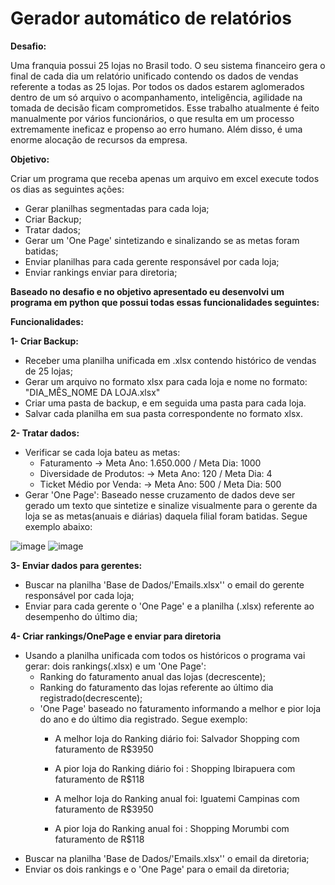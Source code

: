 # Gerador automático de relatórios

**Desafio:**

Uma franquia possui 25 lojas no Brasil todo. O seu sistema financeiro gera o final de cada dia um relatório unificado contendo os dados de vendas referente a todas as 25 lojas. Por todos os dados estarem aglomerados dentro de um só arquivo o acompanhamento, inteligência, agilidade na tomada de decisão ficam comprometidos.
Esse trabalho atualmente é feito manualmente por vários funcionários, o que resulta em um processo extremamente ineficaz e propenso ao erro humano. Além disso, é uma enorme alocação de recursos da empresa. 

**Objetivo:**

Criar um programa que receba apenas um arquivo em excel execute todos os dias as seguintes ações:
  - Gerar planilhas segmentadas para cada loja;
  - Criar Backup;
  - Tratar dados;
  - Gerar um 'One Page' sintetizando e sinalizando se as metas foram batidas;
  - Enviar planilhas para cada gerente responsável por cada loja;
  - Enviar rankings enviar para diretoria;

**Baseado no desafio e no objetivo apresentado eu desenvolvi um programa em python que possui todas essas funcionalidades seguintes:**

**Funcionalidades:**

**1- Criar Backup:**
  - Receber uma planilha unificada em .xlsx contendo histórico de vendas de 25 lojas;
  - Gerar um arquivo no formato xlsx para cada loja e nome no formato: "DIA_MÊS_NOME DA LOJA.xlsx"
  - Criar uma pasta de backup, e em seguida uma pasta para cada loja.
  - Salvar cada planilha em sua pasta correspondente no formato xlsx.

 **2- Tratar dados:**
   - Verificar se cada loja bateu as metas:
     - Faturamento -> Meta Ano: 1.650.000 / Meta Dia: 1000
     - Diversidade de Produtos: -> Meta Ano: 120 / Meta Dia: 4
     - Ticket Médio por Venda: -> Meta Ano: 500 / Meta Dia: 500
   - Gerar 'One Page': Baseado nesse cruzamento de dados deve ser gerado um texto que sintetize e sinalize visualmente para o gerente da loja se as metas(anuais e diárias) daquela filial foram batidas. Segue exemplo abaixo:
   
![image](https://user-images.githubusercontent.com/14143617/160150738-dbe74793-7fd4-4061-8c4c-adfcf4c1351e.png) ![image](https://user-images.githubusercontent.com/14143617/160151164-b9e62417-4a03-47e4-aba5-c129d8187004.png)

**3- Enviar dados para gerentes:**
  - Buscar na planilha 'Base de Dados/'Emails.xlsx'' o email do gerente responsável por cada loja;
  - Enviar para cada gerente o 'One Page' e a planilha (.xlsx) referente ao desempenho do último dia;
 
**4- Criar rankings/OnePage e enviar para diretoria**
  - Usando a planilha unificada com todos os históricos o programa vai gerar: dois rankings(.xlsx) e um 'One Page':
    - Ranking do faturamento anual das lojas (decrescente);
    - Ranking  do faturamento das lojas referente ao último dia registrado(decrescente);
    - 'One Page' baseado no faturamento informando a melhor e pior loja do ano e do último dia registrado. Segue exemplo:
      - A melhor loja do Ranking diário foi: Salvador Shopping com faturamento de R$3950
      - A pior loja do Ranking diário foi : Shopping Ibirapuera com faturamento de R$118

      - A melhor loja do Ranking anual foi: Iguatemi Campinas com faturamento de R$3950
      - A pior loja do Ranking anual foi : Shopping Morumbi com faturamento de R$118
  - Buscar na planilha 'Base de Dados/'Emails.xlsx'' o email da diretoria;
  - Enviar os dois rankings e o 'One Page' para o email da diretoria;

